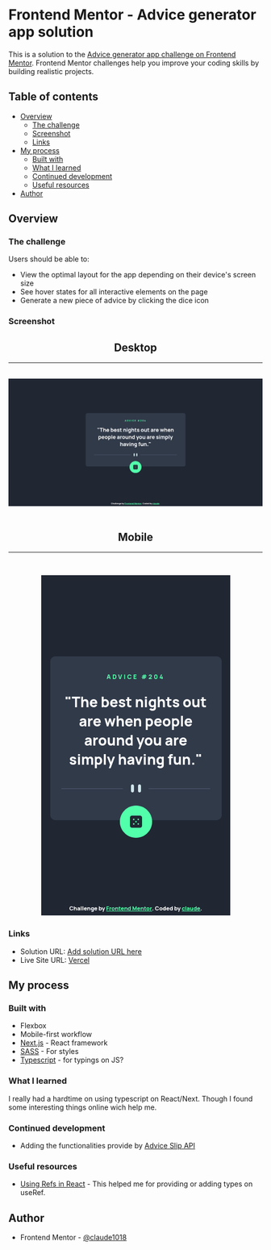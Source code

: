 # Frontend Mentor - Advice generator app solution

This is a solution to the [Advice generator app challenge on Frontend Mentor](https://www.frontendmentor.io/challenges/advice-generator-app-QdUG-13db). Frontend Mentor challenges help you improve your coding skills by building realistic projects.

## Table of contents

- [Overview](#overview)
  - [The challenge](#the-challenge)
  - [Screenshot](#screenshot)
  - [Links](#links)
- [My process](#my-process)
  - [Built with](#built-with)
  - [What I learned](#what-i-learned)
  - [Continued development](#continued-development)
  - [Useful resources](#useful-resources)
- [Author](#author)

## Overview

### The challenge

Users should be able to:

- View the optimal layout for the app depending on their device's screen size
- See hover states for all interactive elements on the page
- Generate a new piece of advice by clicking the dice icon

### Screenshot

<h2 align="center" >Desktop</h2>
<hr>
<br>
<img src="./ag-ss-desktop.png" alt="Screenshot of project in desktop view" >
<br>
<br>
<h2 align="center">Mobile</h2>
<hr>
<br>
<p align='center'>
<img src="./ag-ss-mobile.png" alt="Screenshot of project in mobile view" >
</p>

### Links

- Solution URL: [Add solution URL here](https://your-solution-url.com)
- Live Site URL: [Vercel](https://advice-generator-claude.vercel.app/)

## My process

### Built with

- Flexbox
- Mobile-first workflow
- [Next.js](https://nextjs.org/) - React framework
- [SASS](https://sass-lang.com/) - For styles
- [Typescript](https://www.typescriptlang.org/) - for typings on JS?

### What I learned

I really had a hardtime on using typescript on React/Next. Though I found some interesting things online wich help me.

### Continued development

- Adding the functionalities provide by [Advice Slip API](https://api.adviceslip.com/)

### Useful resources

- [Using Refs in React](https://dev.to/carlosrafael22/using-refs-in-react-functional-components-part-1-useref-callback-ref-2j5i) - This helped me for providing or adding types on useRef.

## Author

- Frontend Mentor - [@claude1018](https://www.frontendmentor.io/profile/claude1018)
